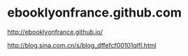 ebooklyonfrance.github.com
==========================

http://ebooklyonfrance.github.io/

http://blog.sina.com.cn/s/blog_dffefcf00101qlfl.html

